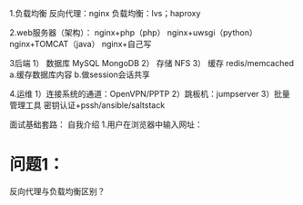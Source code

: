 1.负载均衡
反向代理：nginx
负载均衡：lvs；haproxy

2.web服务器（架构）：
nginx+php（php）
nginx+uwsgi（python）
nginx+TOMCAT（java）
nginx+自己写

3后端
1） 数据库
MySQL
MongoDB
2） 存储
NFS
3） 缓存
redis/memcached
a.缓存数据库内容
b.做session会话共享

4.运维
1）连接系统的通道：OpenVPN/PPTP
2）跳板机：jumpserver
3）批量管理工具
密钥认证+pssh/ansible/saltstack


面试基础套路：
自我介绍
1.用户在浏览器中输入网址：

# 问题1：

反向代理与负载均衡区别？

